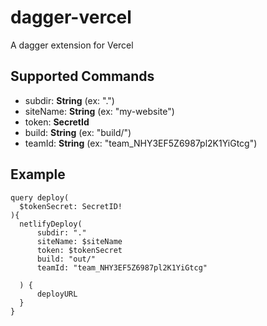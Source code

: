 # dagger-vercel
A dagger extension for Vercel 

## Supported Commands
- subdir: **String** (ex: ".")
- siteName: **String** (ex: "my-website")
- token: **SecretId**
- build: **String** (ex: "build/")
- teamId: **String** (ex: "team_NHY3EF5Z6987pl2K1YiGtcg")

## Example
```gql
query deploy(
  $tokenSecret: SecretID!
){
  netlifyDeploy(
      subdir: "."
      siteName: $siteName
      token: $tokenSecret
      build: "out/"
      teamId: "team_NHY3EF5Z6987pl2K1YiGtcg"

  ) {
      deployURL
  }
}
```
